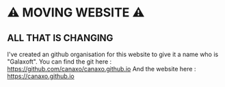 # ⚠️ MOVING WEBSITE ⚠️
## ALL THAT IS CHANGING
I've created an github organisation for this website to give it a name who is "Galaxoft".
You can find the git here : https://github.com/canaxo/canaxo.github.io
And the website here : https://canaxo.github.io
